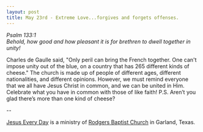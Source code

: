 ```yaml
---
layout: post
title: May 23rd - Extreme Love...forgives and forgets offenses.
---
```


_Psalm 133:1  
Behold, how good and how pleasant it is for brethren to dwell
together in unity!_

Charles de Gaulle said, "Only peril can bring the French together.
One can't impose unity out of the blue, on a country that has 265
different kinds of cheese." The church is made up of people of
different ages, different nationalities, and different opinions.
However, we must remind everyone that we all have Jesus Christ in
common, and we can be united in Him. Celebrate what you have in
common with those of like faith!
P.S. Aren&rsquo;t you glad there&rsquo;s more than one kind of
cheese?

 --

<a href=http://jesuseveryday.net>Jesus Every Day</a> is a ministry of <a href=http://rodgersbaptist.net>Rodgers Baptist Church</a> in Garland, Texas.
